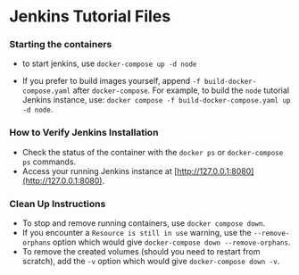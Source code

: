 # Jenkins Tutorial Files

### Starting the containers

- to start jenkins, use `docker-compose up -d node`

- If you prefer to build images yourself, append `-f build-docker-compose.yaml` after `docker-compose`. For example, to build the `node` tutorial Jenkins instance, use: `docker compose -f build-docker-compose.yaml up -d node`.

### How to Verify Jenkins Installation

- Check the status of the container with the `docker ps` or `docker-compose ps` commands.
- Access your running Jenkins instance at [http://127.0.0.1:8080](http://127.0.0.1:8080).

### Clean Up Instructions

- To stop and remove running containers, use `docker compose down`.
- If you encounter a `Resource is still in use` warning, use the `--remove-orphans` option which would give `docker-compose down --remove-orphans`.
- To remove the created volumes (should you need to restart from scratch), add the `-v` option which would give `docker-compose down -v`.
